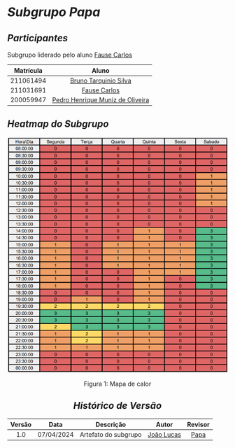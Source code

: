 # <a>*Subgrupo Papa*</a>

## <a>*Participantes*</a>

Subgrupo liderado pelo aluno [Fause Carlos](https://github.com/FauseSkyWalker)

<center>

| **Matrícula** |                            **Aluno**                             |
| :-----------: | :--------------------------------------------------------------: |
|   211061494   |    [Bruno Tarquinio Silva](https://github.com/brunotarquinio)    |
|   211031691   |        [Fause Carlos](https://github.com/FauseSkyWalker)         |
|   200059947   | [Pedro Henrique Muniz de Oliveira](https://github.com/Muniz2811) |

</center>

## <a>*Heatmap do Subgrupo*</a>

<center>

![Heatmap Papa](../Assets/Heatmaps/HeatmapPapa.png)

Figura 1: Mapa de calor

## <a>*Histórico de Versão*</a>

| Versão |    Data    |      Descrição       |                      Autor                       |         Revisor         |
| :----: | :--------: | :------------------: | :----------------------------------------------: | :---------------------: |
|  1.0   | 07/04/2024 | Artefato do subgrupo | [João Lucas](https://github.com/VasconcelosJoao) | [Papa](/Subgrupos/Papa) |

</center>